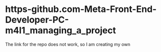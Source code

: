 # https-github.com-Meta-Front-End-Developer-PC-m4l1_managing_a_project
The link for the repo does not work, so I am creating my own
